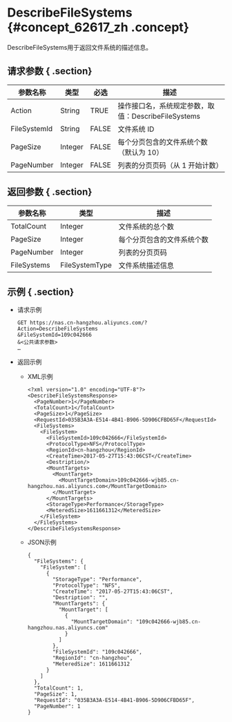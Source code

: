 # DescribeFileSystems {#concept_62617_zh .concept}

DescribeFileSystems用于返回文件系统的描述信息。

## 请求参数 { .section}

|参数名称|类型|必选|描述|
|----|--|--|--|
|Action|String|TRUE|操作接口名，系统规定参数，取值：DescribeFileSystems|
|FileSystemId|String|FALSE|文件系统 ID|
|PageSize|Integer|FALSE|每个分页包含的文件系统个数（默认为 10）|
|PageNumber|Integer|FALSE|列表的分页页码（从 1 开始计数）|

## 返回参数 { .section}

|参数名称|类型|描述|
|----|--|--|
|TotalCount|Integer|文件系统的总个数|
|PageSize|Integer|每个分页包含的文件系统个数|
|PageNumber|Integer|列表的分页页码|
|FileSystems|FileSystemType|文件系统描述信息|

## 示例 { .section}

-   请求示例

    ```language-shell
    GET https://nas.cn-hangzhou.aliyuncs.com/?Action=DescribeFileSystems
    &FileSystemId=109c042666
    &<公共请求参数>
    …
    
    ```

-   返回示例
    -   XML示例

        ```language-xml
        <?xml version="1.0" encoding="UTF-8"?>
        <DescribeFileSystemsResponse>
          <PageNumber>1</PageNumber>
          <TotalCount>1</TotalCount>
          <PageSize>1</PageSize>
          <RequestId>035B3A3A-E514-4B41-B906-5D906CFBD65F</RequestId>
          <FileSystems>
            <FileSystem>
              <FileSystemId>109c042666</FileSystemId>
              <ProtocolType>NFS</ProtocolType>
              <RegionId>cn-hangzhou</RegionId>
              <CreateTime>2017-05-27T15:43:06CST</CreateTime>
              <Destription/>
              <MountTargets>
                <MountTarget>
                  <MountTargetDomain>109c042666-wjb85.cn-hangzhou.nas.aliyuncs.com</MountTargetDomain>
                </MountTarget>
              </MountTargets>
              <StorageType>Performance</StorageType>
              <MeteredSize>1611661312</MeteredSize>
            </FileSystem>
          </FileSystems>
        </DescribeFileSystemsResponse>
        
        ```

    -   JSON示例

        ```language-json
        {
          "FileSystems": {
            "FileSystem": [
              {
                "StorageType": "Performance",
                "ProtocolType": "NFS",
                "CreateTime": "2017-05-27T15:43:06CST",
                "Destription": "",
                "MountTargets": {
                  "MountTarget": [
                    {
                      "MountTargetDomain": "109c042666-wjb85.cn-hangzhou.nas.aliyuncs.com"
                    }
                  ]
                },
                "FileSystemId": "109c042666",
                "RegionId": "cn-hangzhou",
                "MeteredSize": 1611661312
              }
            ]
          },
          "TotalCount": 1,
          "PageSize": 1,
          "RequestId": "035B3A3A-E514-4B41-B906-5D906CFBD65F",
          "PageNumber": 1
        }
        
        
        ```


